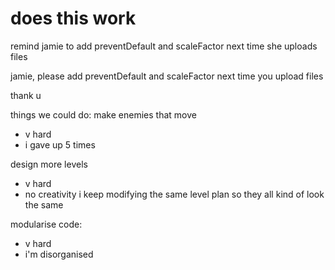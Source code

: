# does this work

remind jamie to add preventDefault and scaleFactor next time she uploads files

jamie, please add preventDefault and scaleFactor next time you upload files

thank u


things we could do:
make enemies that move
- v hard
- i gave up 5 times

design more levels
- v hard
- no creativity i keep modifying the same level plan so they all kind of look the same

modularise code:
- v hard
- i'm disorganised
